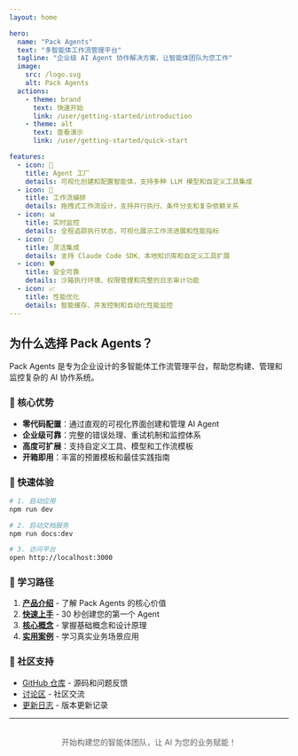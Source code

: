 ```yaml
---
layout: home

hero:
  name: "Pack Agents"
  text: "多智能体工作流管理平台"
  tagline: "企业级 AI Agent 协作解决方案，让智能体团队为您工作"
  image:
    src: /logo.svg
    alt: Pack Agents
  actions:
    - theme: brand
      text: 快速开始
      link: /user/getting-started/introduction
    - theme: alt
      text: 查看演示
      link: /user/getting-started/quick-start

features:
  - icon: 🤖
    title: Agent 工厂
    details: 可视化创建和配置智能体，支持多种 LLM 模型和自定义工具集成
  - icon: 🔄
    title: 工作流编排
    details: 拖拽式工作流设计，支持并行执行、条件分支和复杂依赖关系
  - icon: 📊
    title: 实时监控
    details: 全程追踪执行状态，可视化展示工作流进展和性能指标
  - icon: 🔧
    title: 灵活集成
    details: 支持 Claude Code SDK、本地知识库和自定义工具扩展
  - icon: 🛡️
    title: 安全可靠
    details: 沙箱执行环境、权限管理和完整的日志审计功能
  - icon: 📈
    title: 性能优化
    details: 智能缓存、并发控制和自动化性能监控
---
```


## 为什么选择 Pack Agents？

Pack Agents 是专为企业设计的多智能体工作流管理平台，帮助您构建、管理和监控复杂的 AI 协作系统。

### 🎯 核心优势

- **零代码配置**：通过直观的可视化界面创建和管理 AI Agent
- **企业级可靠**：完整的错误处理、重试机制和监控体系
- **高度可扩展**：支持自定义工具、模型和工作流模板
- **开箱即用**：丰富的预置模板和最佳实践指南

### 🚀 快速体验

```bash
# 1. 启动应用
npm run dev

# 2. 启动文档服务
npm run docs:dev

# 3. 访问平台
open http://localhost:3000
```

### 📖 学习路径

1. **[产品介绍](/user/getting-started/introduction)** - 了解 Pack Agents 的核心价值
2. **[快速上手](/user/getting-started/quick-start)** - 30 秒创建您的第一个 Agent
3. **[核心概念](/user/getting-started/core-concepts)** - 掌握基础概念和设计原理
4. **[实用案例](/user/core-features/use-cases)** - 学习真实业务场景应用

### 🤝 社区支持

- [GitHub 仓库](https://github.com/Allen619/pack-agents) - 源码和问题反馈
- [讨论区](https://github.com/Allen619/pack-agents/discussions) - 社区交流
- [更新日志](/user/reference/changelog) - 版本更新记录

---

<div style="text-align: center; margin-top: 2rem; color: #666;">
  开始构建您的智能体团队，让 AI 为您的业务赋能！
</div>
